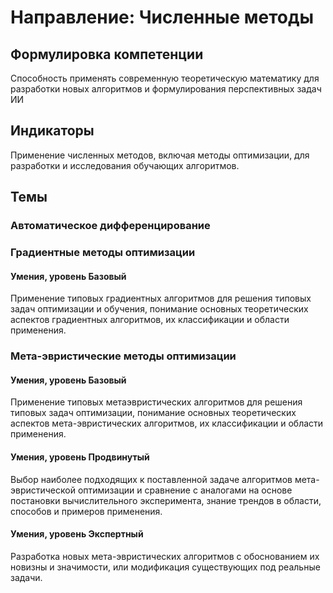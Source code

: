 # Направление: Численные методы
## Формулировка компетенции
Способность применять современную теоретическую математику для разработки новых алгоритмов и формулирования перспективных задач ИИ
## Индикаторы
Применение численных методов, включая методы оптимизации, для разработки и исследования обучающих алгоритмов.
## Темы
### Автоматическое дифференцирование
### Градиентные методы оптимизации
#### Умения, уровень Базовый
Применение типовых градиентных алгоритмов для решения типовых задач оптимизации и обучения, понимание основных теоретических аспектов градиентных алгоритмов, их классификации и области применения. 
### Мета-эвристические методы оптимизации
#### Умения, уровень Базовый
Применение типовых метаэвристических алгоритмов для решения типовых задач оптимизации, понимание основных теоретических аспектов мета-эвристических алгоритмов, их классификации и области применения. 
#### Умения, уровень Продвинутый
Выбор наиболее подходящих к поставленной задаче алгоритмов мета-эвристической оптимизации и сравнение с аналогами на основе постановки вычислительного эксперимента, знание трендов в области, способов и примеров применения.
#### Умения, уровень Экспертный
Разработка новых мета-эвристических алгоритмов с обоснованием их новизны и значимости, или модификация существующих под реальные задачи.
